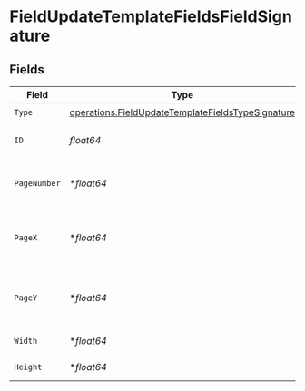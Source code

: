 # FieldUpdateTemplateFieldsFieldSignature


## Fields

| Field                                                                                                                  | Type                                                                                                                   | Required                                                                                                               | Description                                                                                                            |
| ---------------------------------------------------------------------------------------------------------------------- | ---------------------------------------------------------------------------------------------------------------------- | ---------------------------------------------------------------------------------------------------------------------- | ---------------------------------------------------------------------------------------------------------------------- |
| `Type`                                                                                                                 | [operations.FieldUpdateTemplateFieldsTypeSignature](../../models/operations/fieldupdatetemplatefieldstypesignature.md) | :heavy_check_mark:                                                                                                     | N/A                                                                                                                    |
| `ID`                                                                                                                   | *float64*                                                                                                              | :heavy_check_mark:                                                                                                     | The ID of the field to update.                                                                                         |
| `PageNumber`                                                                                                           | **float64*                                                                                                             | :heavy_minus_sign:                                                                                                     | The page number the field will be on.                                                                                  |
| `PageX`                                                                                                                | **float64*                                                                                                             | :heavy_minus_sign:                                                                                                     | The X coordinate of where the field will be placed.                                                                    |
| `PageY`                                                                                                                | **float64*                                                                                                             | :heavy_minus_sign:                                                                                                     | The Y coordinate of where the field will be placed.                                                                    |
| `Width`                                                                                                                | **float64*                                                                                                             | :heavy_minus_sign:                                                                                                     | The width of the field.                                                                                                |
| `Height`                                                                                                               | **float64*                                                                                                             | :heavy_minus_sign:                                                                                                     | The height of the field.                                                                                               |